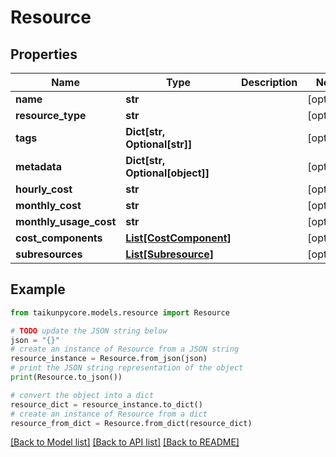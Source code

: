 # Resource


## Properties

Name | Type | Description | Notes
------------ | ------------- | ------------- | -------------
**name** | **str** |  | [optional] 
**resource_type** | **str** |  | [optional] 
**tags** | **Dict[str, Optional[str]]** |  | [optional] 
**metadata** | **Dict[str, Optional[object]]** |  | [optional] 
**hourly_cost** | **str** |  | [optional] 
**monthly_cost** | **str** |  | [optional] 
**monthly_usage_cost** | **str** |  | [optional] 
**cost_components** | [**List[CostComponent]**](CostComponent.md) |  | [optional] 
**subresources** | [**List[Subresource]**](Subresource.md) |  | [optional] 

## Example

```python
from taikunpycore.models.resource import Resource

# TODO update the JSON string below
json = "{}"
# create an instance of Resource from a JSON string
resource_instance = Resource.from_json(json)
# print the JSON string representation of the object
print(Resource.to_json())

# convert the object into a dict
resource_dict = resource_instance.to_dict()
# create an instance of Resource from a dict
resource_from_dict = Resource.from_dict(resource_dict)
```
[[Back to Model list]](../README.md#documentation-for-models) [[Back to API list]](../README.md#documentation-for-api-endpoints) [[Back to README]](../README.md)


